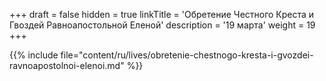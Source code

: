 +++
draft = false
hidden = true
linkTitle = 'Обретение Честного Креста и Гвоздей Равноапостольной Еленой'
description = '19 марта'
weight = 19
+++

{{% include file="content/ru/lives/obretenie-chestnogo-kresta-i-gvozdei-ravnoapostolnoi-elenoi.md" %}}
